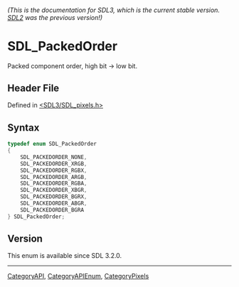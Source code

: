 ###### (This is the documentation for SDL3, which is the current stable version. [SDL2](https://wiki.libsdl.org/SDL2/) was the previous version!)
# SDL_PackedOrder

Packed component order, high bit -> low bit.

## Header File

Defined in [<SDL3/SDL_pixels.h>](https://github.com/libsdl-org/SDL/blob/main/include/SDL3/SDL_pixels.h)

## Syntax

```c
typedef enum SDL_PackedOrder
{
    SDL_PACKEDORDER_NONE,
    SDL_PACKEDORDER_XRGB,
    SDL_PACKEDORDER_RGBX,
    SDL_PACKEDORDER_ARGB,
    SDL_PACKEDORDER_RGBA,
    SDL_PACKEDORDER_XBGR,
    SDL_PACKEDORDER_BGRX,
    SDL_PACKEDORDER_ABGR,
    SDL_PACKEDORDER_BGRA
} SDL_PackedOrder;
```

## Version

This enum is available since SDL 3.2.0.

----
[CategoryAPI](CategoryAPI), [CategoryAPIEnum](CategoryAPIEnum), [CategoryPixels](CategoryPixels)

